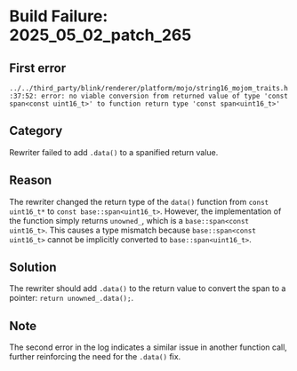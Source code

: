 # Build Failure: 2025_05_02_patch_265

## First error

`../../third_party/blink/renderer/platform/mojo/string16_mojom_traits.h:37:52: error: no viable conversion from returned value of type 'const span<const uint16_t>' to function return type 'const span<uint16_t>'`

## Category
Rewriter failed to add `.data()` to a spanified return value.

## Reason
The rewriter changed the return type of the `data()` function from `const uint16_t*` to `const base::span<uint16_t>`. However, the implementation of the function simply returns `unowned_`, which is a `base::span<const uint16_t>`. This causes a type mismatch because `base::span<const uint16_t>` cannot be implicitly converted to `base::span<uint16_t>`.

## Solution
The rewriter should add `.data()` to the return value to convert the span to a pointer: `return unowned_.data();`.

## Note
The second error in the log indicates a similar issue in another function call, further reinforcing the need for the `.data()` fix.